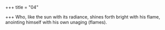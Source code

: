 +++
title = "04"

+++
Who, like the sun with its radiance, shines forth bright with his flame, anointing himself with his own unaging (flames).  